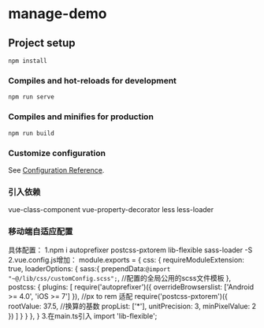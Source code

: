 # manage-demo

## Project setup
```
npm install
```

### Compiles and hot-reloads for development
```
npm run serve
```

### Compiles and minifies for production
```
npm run build
```

### Customize configuration
See [Configuration Reference](https://cli.vuejs.org/config/).

### 引入依赖
vue-class-component
vue-property-decorator
less less-loader

### 移动端自适应配置
具体配置：
1.npm i autoprefixer postcss-pxtorem lib-flexible sass-loader -S
2.vue.config.js增加：
module.exports = {
    css: {
        requireModuleExtension: true,
        loaderOptions: {
            sass:{
                prependData:`@import "~@/lib/css/customConfig.scss";`,  //配置的全局公用的scss文件模板
            },
            postcss: {
                plugins: [
                    require('autoprefixer')({
                        overrideBrowserslist: ['Android >= 4.0', 'iOS >= 7']
                    }),
                    //px to rem 适配
                    require('postcss-pxtorem')({
                        rootValue: 37.5, //换算的基数
                        propList: ['*'],
                        unitPrecision: 3,
                        minPixelValue: 2
                    })
                ]
            }
        }
    },
}
3.在main.ts引入
import 'lib-flexible';






